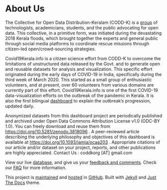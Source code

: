 # About Us

The Collective for Open Data Distribution-Keralam (CODD-K) is a [group](https://team.covid19kerala.info/) of technologists, academicians, students, and the public advocating for open data. This collective, in a primitive form, was initiated during the devastating 2018 Kerala floods, which brought together the experts and general public through social media platforms to coordinate rescue missions through citizen-led open/crowd-sourcing strategies.

Covid19Kerala.info is a citizen science effort from CODD-K to overcome the limitations of unstructured data released by the Govt. and to generate open and reusable datasets for analysis and visualization. This specific effort originated during the early days of COVID-19 in India, specifically during the third week of March 2020. This started as a small group of enthusiastic volunteers, and at present, over 60 volunteers from various domains are currently part of this effort. Covid19Kerala.info is one of the first COVID-19 data-visualization efforts on the outbreak of the pandemic in Kerala. It is also the first bilingual [dashboard](https://covid19kerala.info/) to explain the outbreak’s progression, updated daily.

Anonymized datasets from this dashboard project are periodically published and archived under Open Data Commons Attribution License v1.0 (ODC-BY 1.0). You can freely download and reuse them from https://doi.org/10.5281/zenodo.3818096 . A peer-reviewed article describing the underlying philosophy and objectives of this dashboard is available at https://doi.org/10.1093/jamia/ocaa203 . Appropriate citations of our article and/or dataset on your project, reports, and other publications are highly appreciated.
Contact Us : coddkorg [AT] gmail.com

View our live [database](https://docs.google.com/spreadsheets/d/e/2PACX-1vQU9eLCMT0XwWnoxV_LkyCkxMcPYO7z7ULdODoUFgcdzp48pgGpGrVZFXvraXYvUioVRsQgQDU_pQyI/pubhtml), and give us your [feedback and comments](https://docs.google.com/forms/d/1DdNDQWkUHYjS07agK04hG0i5VrhvasHRWmBUT1ZxLUA/viewform?edit_requested=true). Check our [FAQ](https://team.covid19kerala.info/faq) for more information.

This project is [maintained](https://github.com/CODD-K) and [hosted](https://github.com/CODD-K/videos) in [GitHub](https://github.com/). Built with [Jekyll](https://jekyllrb.com/) and [Just The Docs](https://github.com/pmarsceill/just-the-docs) theme.
